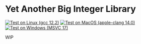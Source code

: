 # Yet Another Big Integer Library

[![Test on Linux (gcc 12.2)](https://github.com/Andrew2a1/YABIL/actions/workflows/linux_gcc_test.yml/badge.svg?branch=master)](https://github.com/Andrew2a1/YABIL/actions/workflows/linux_gcc_test.yml)
[![Test on MacOS (apple-clang 14.0)](https://github.com/Andrew2a1/YABIL/actions/workflows/macos_clang_test.yml/badge.svg?branch=master)](https://github.com/Andrew2a1/YABIL/actions/workflows/macos_clang_test.yml)
[![Test on Windows (MSVC 17)](https://github.com/Andrew2a1/YABIL/actions/workflows/windows_mcvc_test.yml/badge.svg?branch=master)](https://github.com/Andrew2a1/YABIL/actions/workflows/windows_mcvc_test.yml)

WIP
